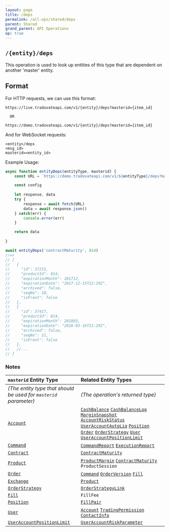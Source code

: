 ```yaml
---
layout: page
title: /deps
permalink: /all-ops/shared/deps
parent: Shared
grand_parent: API Operations
op: true
---
```


<script>
    window.addEventListener('load', () => {
        const TDV = Symbol.for('tdv-docs');
        window[TDV].defineTryit({
            name: '/deps',
            dynamic: true,
            endpoint: '/deps',
            method: 'GET',
            query: {
                masterid: 0
            }
        });

        window[TDV].buildCallouts(window[TDV].buildCallouts.defaultAuthWarning);
    });
</script>

## `/{entity}/deps`
This operation is used to look up entities of this type that are dependent on another 'master' entity.

## Format
For HTTP requests, we can use this format:

```
https://live.tradovateapi.com/v1/{entity}/deps?masterid={item_id}

  OR

https://demo.tradovateapi.com/v1/{entity}/deps?masterid={item_id}
```

And for WebSocket requests:

```
<entity>/deps
<msg_id>
masterid=<entity_id>

```

Example Usage:
```js
async function entityDeps(entityType, masterid) {
    const URL = `https://demo.tradovateapi.com/v1/${entityType}/deps?masterid=${masterid}`

    const config
    
    let response, data
    try {
        response = await fetch(URL)
        data = await response.json()
    } catch(err) {
        console.error(err)
    }

    return data
    
}

await entityDeps('contractMaturity', 814)
//=>
// [
//   {
//     "id": 37215,
//     "productId": 814,
//     "expirationMonth": 201712,
//     "expirationDate": "2017-12-15T22:29Z",
//     "archived": false,
//     "seqNo": 10,
//     "isFront": false
//   },
//   {
//     "id": 37417,
//     "productId": 814,
//     "expirationMonth": 201803,
//     "expirationDate": "2018-03-16T21:29Z",
//     "archived": false,
//     "seqNo": 11,
//     "isFront": false
//   },
//   //...
// ]
```

### Notes

| `masterid` Entity Type | Related Entity Types
|:-------|:---------------------
| *(The entity type that should be used for `masterid` parameter)* | *(The operation's returned type)*
| [`Account`]({{site.baseurl}}/entity-system/entity-index/Account) | [`CashBalance`]({{site.baseurl}}/entity-system/entity-index/CashBalance) [`CashBalanceLog`]({{site.baseurl}}/entity-system/entity-index/CashBalanceLog) [`MarginSnapshot`]({{site.baseurl}}/entity-system/entity-index/MarginSnapshot) [`AccountRiskStatus`]({{site.baseurl}}/entity-system/entity-index/AccountRiskStatus) [`UserAccountAutoLiq`]({{site.baseurl}}/entity-system/entity-index/UserAccountAutoLiq) [`Position`]({{site.baseurl}}/entity-system/entity-index/Position) [`Order`]({{site.baseurl}}/entity-system/entity-index/Order) [`OrderStrategy`]({{site.baseurl}}/entity-system/entity-index/OrderStrategy) [`User`]({{site.baseurl}}/entity-system/entity-index/User) [`UserAccountPositionLimit`]({{site.baseurl}}/entity-system/entity-index/UserAccountPositionLimit) 
| [`Command`]({{site.baseurl}}/entity-system/entity-index/Command) | [`CommandReport`]({{site.baseurl}}/entity-system/entity-index/CommandReport) [`ExecutionReport`]({{site.baseurl}}/entity-system/entity-index/ExecutionReport)
| [`Contract`]({{site.baseurl}}/entity-system/entity-index/Contract) | [`ContractMaturity`]({{site.baseurl}}/entity-system/entity-index/ContractMaturity)
| [`Product`]({{site.baseurl}}/entity-system/entity-index/Product) | [`ProductMargin`]({{site.baseurl}}/entity-system/entity-index/ProductMargin) [`ContractMaturity`]({{site.baseurl}}/entity-system/entity-index/ContractMaturity) `ProductSession`
| [`Order`]({{site.baseurl}}/entity-system/entity-index/Order) | [`Command`]({{site.baseurl}}/entity-system/entity-index/Command) [`OrderVersion`]({{site.baseurl}}/entity-system/entity-index/OrderVersion) [`Fill`]({{site.baseurl}}/entity-system/entity-index/Fill)
| [`Exchange`]({{site.baseurl}}/entity-system/entity-index/Exchange) | [`Product`]({{site.baseurl}}/entity-system/entity-index/Product)
| [`OrderStrategy`]({{site.baseurl}}/entity-system/entity-index/OrderStrategy) | [`OrderStrategyLink`]({{site.baseurl}}/entity-system/entity-index/OrderStrategyLink)
| [`Fill`]({{site.baseurl}}/entity-system/entity-index/Fill) | `FillFee` 
| [`Position`]({{site.baseurl}}/entity-system/entity-index/Position) | [`FillPair`]({{site.baseurl}}/entity-system/entity-index/FillPair)
| [`User`]({{site.baseurl}}/entity-system/entity-index/User) | [`Account`]({{site.baseurl}}/entity-system/entity-index/Account) [`TradingPermission`]({{site.baseurl}}/entity-system/entity-index/TradingPermission) [`ContactInfo`]({{site.baseurl}}/entity-system/entity-index/ContactInfo)
| [`UserAccountPositionLimit`]({{site.baseurl}}/entity-system/entity-index/UserAccountPositionLimit) | [`UserAccountRiskParameter`]({{site.baseurl}}/entity-system/entity-index/UserAccountRiskParameter)
